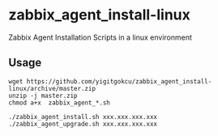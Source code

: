 # zabbix_agent_install-linux
Zabbix Agent Installation Scripts in a linux environment

## Usage
```
wget https://github.com/yigitgokcu/zabbix_agent_install-linux/archive/master.zip
unzip -j master.zip 
chmod a+x  zabbix_agent_*.sh
 
./zabbix_agent_install.sh xxx.xxx.xxx.xxx
./zabbix_agent_upgrade.sh xxx.xxx.xxx.xxx
```
